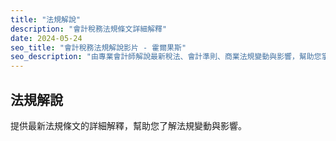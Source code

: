 ```yaml
---
title: "法規解說"
description: "會計稅務法規條文詳細解釋"
date: 2024-05-24
seo_title: "會計稅務法規解說影片 - 霍爾果斯"
seo_description: "由專業會計師解說最新稅法、會計準則、商業法規變動與影響，幫助您掌握法規脈動，確保企業合規經營。立即觀看 https://horgoscpa.com/videos/legal-explanation/"
---
```


## 法規解說

提供最新法規條文的詳細解釋，幫助您了解法規變動與影響。